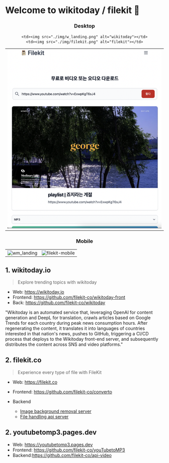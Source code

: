 # Welcome to wikitoday / filekit 👋 

<center>
<h3> Desktop </h3>

<table>
  <tr>
   
    <td><img src="./img/w_landing.png" alt="wikitoday"></td>
    <td><img src="./img/filekit.png" alt="filekit"></td>
   <td><img src="./img/youtube.png" alt="y2mp3"></td>
  </tr>

</table>

<h3> Mobile </h3>

<table>
 


<tr>
    <td><img width="377" alt="wm_landing" src="https://github.com/filekit-co/.github/assets/37536298/32b5e98e-ef7e-414f-9fbf-f73b2ab4cfc4"></td>
    <td><img width="377" alt="filekit-mobile" src="https://github.com/filekit-co/.github/assets/37536298/425e3df3-da56-4915-be09-72ffd2ec65fc"></td>
</tr>
</table>

</center>


## 1. wikitoday.io
> Explore trending topics with wikitoday

- Web: https://wikitoday.io
- Frontend: https://github.com/filekit-co/wikitoday-front
- Back: https://github.com/filekit-co/wikitoday


"Wikitoday is an automated service that, leveraging OpenAI for content generation and DeepL for translation, crawls articles based on Google Trends for each country during peak news consumption hours. After regenerating the content, it translates it into languages of countries interested in that nation's news, pushes to GitHub, triggering a CI/CD process that deploys to the Wikitoday front-end server, and subsequently distributes the content across SNS and video platforms."



## 2. filekit.co
> Experience every type of file with FileKit

- Web: https://filekit.co
 
- Frontend: https://github.com/filekit-co/converto
- Backend
  - [Image background removal server](https://github.com/filekit-co/api-bg-remove)
  - [File handling api server](https://github.com/filekit-co/api-file/tree/main)

## 2. youtubetomp3.pages.dev

- Web: https://youtubetomp3.pages.dev
- Frontend: https://github.com/filekit-co/youTubetoMP3
- Backend:https://github.com/filekit-co/api-video
